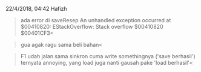 22/4/2018, 04:42
Hafizh

>ada error di saveResep
An unhandled exception occurred at $00410820:
EStackOverflow: Stack overflow
  $00410820
  $00401CF3<
  
>gua agak ragu sama beli bahan<

>F1 udah jalan sama sinkron cuma write somethingnya ('save berhasil') ternyata annoying, yang load juga nanti gausah pake 'load berhasil'<
